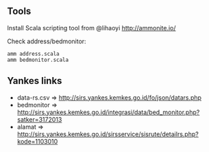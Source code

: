 Tools
-

Install Scala scripting tool from @lihaoyi
http://ammonite.io/

Check address/bedmonitor:
```
amm address.scala
amm bedmonitor.scala
```

Yankes links
-

- data-rs.csv => http://sirs.yankes.kemkes.go.id/fo/json/datars.php
- bedmonitor => http://sirs.yankes.kemkes.go.id/integrasi/data/bed_monitor.php?satker=3172013
- alamat => http://sirs.yankes.kemkes.go.id/sirsservice/sisrute/detailrs.php?kode=1103010


